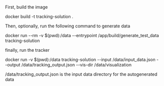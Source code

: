 First, build the image

docker build -t tracking-solution .

Then, optionally, run the following command to generate data

docker run --rm -v $(pwd):/data --entrypoint /app/build/generate_test_data tracking-solution

finally, run the tracker

docker run -v $(pwd):/data tracking-solution --input /data/input_data.json --output /data/tracking_output.json --vis-dir /data/visualization


/data/tracking_output.json is the input data directory for the autogenerated data